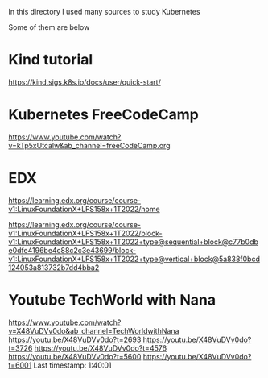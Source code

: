 In this directory I used many sources to study Kubernetes

Some of them are below


# Kind tutorial

https://kind.sigs.k8s.io/docs/user/quick-start/


# Kubernetes FreeCodeCamp

https://www.youtube.com/watch?v=kTp5xUtcalw&ab_channel=freeCodeCamp.org


# EDX 

https://learning.edx.org/course/course-v1:LinuxFoundationX+LFS158x+1T2022/home

https://learning.edx.org/course/course-v1:LinuxFoundationX+LFS158x+1T2022/block-v1:LinuxFoundationX+LFS158x+1T2022+type@sequential+block@c77b0dbe0dfe4196be4c88c2c3e43699/block-v1:LinuxFoundationX+LFS158x+1T2022+type@vertical+block@5a838f0bcd124053a813732b7dd4bba2

# Youtube TechWorld with Nana
https://www.youtube.com/watch?v=X48VuDVv0do&ab_channel=TechWorldwithNana
https://youtu.be/X48VuDVv0do?t=2693
https://youtu.be/X48VuDVv0do?t=3726
https://youtu.be/X48VuDVv0do?t=4576
https://youtu.be/X48VuDVv0do?t=5600
https://youtu.be/X48VuDVv0do?t=6001
Last timestamp: 1:40:01
